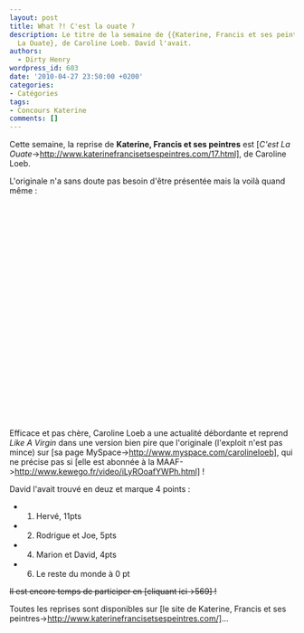 ```yaml
---
layout: post
title: What ?! C'est la ouate ?
description: Le titre de la semaine de {{Katerine, Francis et ses peintres}} est {C'est
  La Ouate}, de Caroline Loeb. David l'avait.
authors:
  - Dirty Henry
wordpress_id: 603
date: '2010-04-27 23:50:00 +0200'
categories:
- Catégories
tags:
- Concours Katerine
comments: []
---
```

Cette semaine, la reprise de __Katerine, Francis et ses peintres__ est [*C'est La Ouate*->http://www.katerinefrancisetsespeintres.com/17.html], de Caroline Loeb.

L'originale n'a sans doute pas besoin d'être présentée mais la voilà quand même :

<object width="480" height="384"><param name="movie" value="http://www.dailymotion.com/swf/video/x5u6t"></param><param name="allowFullScreen" value="true"></param><param name="allowScriptAccess" value="always"></param><embed type="application/x-shockwave-flash" src="http://www.dailymotion.com/swf/video/x5u6t" width="480" height="384" allowfullscreen="true" allowscriptaccess="always"></embed></object>

Efficace et pas chère, Caroline Loeb a une actualité débordante et reprend *Like A Virgin* dans une version bien pire que l'originale (l'exploit n'est pas mince) sur [sa page MySpace->http://www.myspace.com/carolineloeb], qui ne précise pas si [elle est abonnée à la MAAF->http://www.kewego.fr/video/iLyROoafYWPh.html] !

David l'avait trouvé en deuz et marque 4 points :

- 1. Hervé, 11pts
- 2. Rodrigue et Joe, 5pts
- 4. Marion et David, 4pts
- 6. Le reste du monde à 0 pt

<strike>Il est encore temps de participer en [cliquant ici->569] !</strike>

Toutes les reprises sont disponibles sur [le site de Katerine, Francis et ses peintres->http://www.katerinefrancisetsespeintres.com/]...

